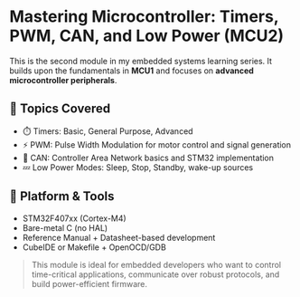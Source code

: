 # Mastering Microcontroller: Timers, PWM, CAN, and Low Power (MCU2)

This is the second module in my embedded systems learning series. It builds upon the fundamentals in **MCU1** and focuses on **advanced microcontroller peripherals**.

## 🎯 Topics Covered

- ⏱️ Timers: Basic, General Purpose, Advanced
- ⚡ PWM: Pulse Width Modulation for motor control and signal generation
- 🚐 CAN: Controller Area Network basics and STM32 implementation
- 💤 Low Power Modes: Sleep, Stop, Standby, wake-up sources

## 🔧 Platform & Tools

- STM32F407xx (Cortex-M4)
- Bare-metal C (no HAL)
- Reference Manual + Datasheet-based development
- CubeIDE or Makefile + OpenOCD/GDB

> This module is ideal for embedded developers who want to control time-critical applications, communicate over robust protocols, and build power-efficient firmware.
